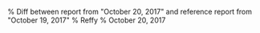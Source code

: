 % Diff between report from "October 20, 2017" and reference report from "October 19, 2017"
% Reffy
% October 20, 2017

